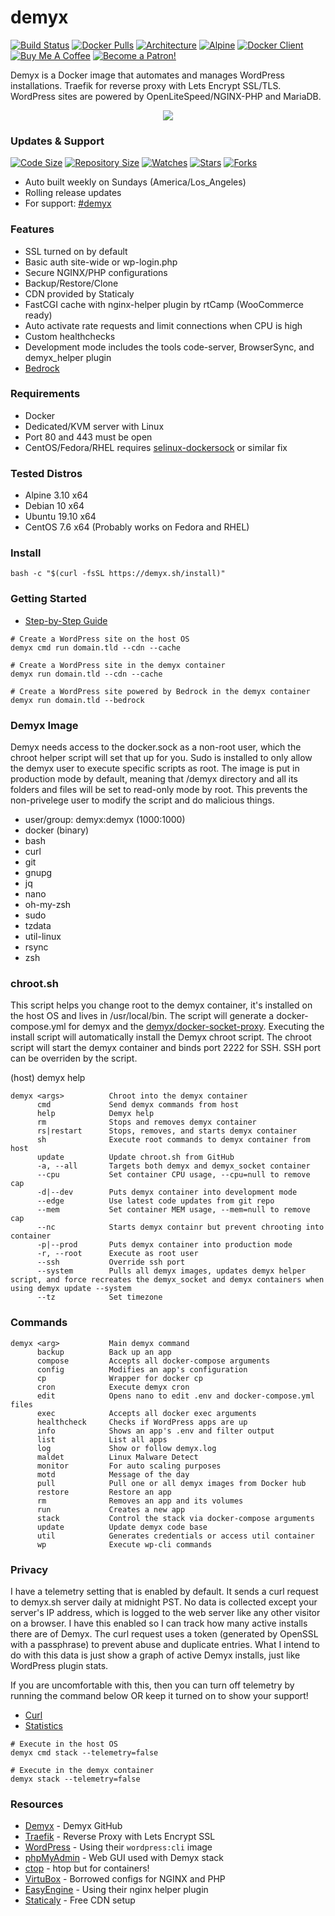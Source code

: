# demyx 
[![Build Status](https://img.shields.io/travis/demyxco/demyx?style=flat)](https://travis-ci.org/demyxco/demyx)
[![Docker Pulls](https://img.shields.io/docker/pulls/demyx/demyx?style=flat&color=blue)](https://hub.docker.com/r/demyx/demyx)
[![Architecture](https://img.shields.io/badge/linux-amd64-important?style=flat&color=blue)](https://hub.docker.com/r/demyx/demyx)
[![Alpine](https://img.shields.io/badge/alpine-3.11.5-informational?style=flat&color=blue)](https://hub.docker.com/r/demyx/demyx)
[![Docker Client](https://img.shields.io/badge/docker_client-19.03.8-informational?style=flat&color=blue)](https://hub.docker.com/r/demyx/demyx)
[![Buy Me A Coffee](https://img.shields.io/badge/buy_me_coffee-$5-informational?style=flat&color=blue)](https://www.buymeacoffee.com/VXqkQK5tb)
[![Become a Patron!](https://img.shields.io/badge/become%20a%20patron-$5-informational?style=flat&color=blue)](https://www.patreon.com/bePatron?u=23406156)

Demyx is a Docker image that automates and manages WordPress installations. Traefik for reverse proxy with Lets Encrypt SSL/TLS. WordPress sites are powered by OpenLiteSpeed/NGINX-PHP and MariaDB.

<p align="center"><img  src="https://i.imgur.com/kwKTZHE.gif"></p>

### Updates & Support
[![Code Size](https://img.shields.io/github/languages/code-size/demyxco/demyx?style=flat&color=blue)](https://github.com/demyxco/demyx)
[![Repository Size](https://img.shields.io/github/repo-size/demyxco/demyx?style=flat&color=blue)](https://github.com/demyxco/demyx)
[![Watches](https://img.shields.io/github/watchers/demyxco/demyx?style=flat&color=blue)](https://github.com/demyxco/demyx)
[![Stars](https://img.shields.io/github/stars/demyxco/demyx?style=flat&color=blue)](https://github.com/demyxco/demyx)
[![Forks](https://img.shields.io/github/forks/demyxco/demyx?style=flat&color=blue)](https://github.com/demyxco/demyx)

* Auto built weekly on Sundays (America/Los_Angeles)
* Rolling release updates
* For support: [#demyx](https://webchat.freenode.net/?channel=#demyx)

### Features
* SSL turned on by default
* Basic auth site-wide or wp-login.php
* Secure NGINX/PHP configurations
* Backup/Restore/Clone
* CDN provided by Staticaly
* FastCGI cache with nginx-helper plugin by rtCamp (WooCommerce ready)
* Auto activate rate requests and limit connections when CPU is high
* Custom healthchecks
* Development mode includes the tools code-server, BrowserSync, and demyx_helper plugin
* [Bedrock](https://roots.io/bedrock/)

### Requirements
* Docker
* Dedicated/KVM server with Linux
* Port 80 and 443 must be open
* CentOS/Fedora/RHEL requires [selinux-dockersock](https://github.com/dpw/selinux-dockersock) or similar fix

### Tested Distros
- Alpine 3.10 x64
- Debian 10 x64
- Ubuntu 19.10 x64
- CentOS 7.6 x64 (Probably works on Fedora and RHEL)

### Install
```
bash -c "$(curl -fsSL https://demyx.sh/install)"
```

### Getting Started
- [Step-by-Step Guide](https://demyx.sh/docker/how-to-easily-manage-multiple-wordpress-sites-in-docker-using-demyx/)

```
# Create a WordPress site on the host OS
demyx cmd run domain.tld --cdn --cache

# Create a WordPress site in the demyx container
demyx run domain.tld --cdn --cache

# Create a WordPress site powered by Bedrock in the demyx container
demyx run domain.tld --bedrock
```

### Demyx Image
Demyx needs access to the docker.sock as a non-root user, which the chroot helper script will set that up for you. Sudo is installed to only allow the demyx user to execute specific scripts as root. The image is put in production mode by default, meaning that /demyx directory and all its folders and files will be set to read-only mode by root. This prevents the non-privelege user to modify the script and do malicious things.

* user/group: demyx:demyx (1000:1000)
* docker (binary)
* bash
* curl
* git
* gnupg
* jq
* nano
* oh-my-zsh
* sudo
* tzdata
* util-linux
* rsync
* zsh

### chroot.sh
This script helps you change root to the demyx container, it's installed on the host OS and lives in /usr/local/bin. The script will generate a docker-compose.yml for demyx and the [demyx/docker-socket-proxy](https://github.com/demyxco/docker-socket-proxy). Executing the install script will automatically install the Demyx chroot script. The chroot script will start the demyx container and binds port 2222 for SSH. SSH port can be overriden by the script.

(host) demyx help
```
demyx <args>          Chroot into the demyx container
      cmd             Send demyx commands from host
      help            Demyx help
      rm              Stops and removes demyx container
      rs|restart      Stops, removes, and starts demyx container
      sh              Execute root commands to demyx container from host
      update          Update chroot.sh from GitHub
      -a, --all       Targets both demyx and demyx_socket container
      --cpu           Set container CPU usage, --cpu=null to remove cap
      -d|--dev        Puts demyx container into development mode
      --edge          Use latest code updates from git repo
      --mem           Set container MEM usage, --mem=null to remove cap
      --nc            Starts demyx containr but prevent chrooting into container
      -p|--prod       Puts demyx container into production mode
      -r, --root      Execute as root user
      --ssh           Override ssh port
      --system        Pulls all demyx images, updates demyx helper script, and force recreates the demyx_socket and demyx containers when using demyx update --system
      --tz            Set timezone
```

### Commands
```
demyx <arg>           Main demyx command
      backup          Back up an app
      compose         Accepts all docker-compose arguments
      config          Modifies an app's configuration
      cp              Wrapper for docker cp
      cron            Execute demyx cron
      edit            Opens nano to edit .env and docker-compose.yml files
      exec            Accepts all docker exec arguments
      healthcheck     Checks if WordPress apps are up
      info            Shows an app's .env and filter output
      list            List all apps
      log             Show or follow demyx.log
      maldet          Linux Malware Detect
      monitor         For auto scaling purposes
      motd            Message of the day
      pull            Pull one or all demyx images from Docker hub
      restore         Restore an app
      rm              Removes an app and its volumes
      run             Creates a new app
      stack           Control the stack via docker-compose arguments
      update          Update demyx code base
      util            Generates credentials or access util container
      wp              Execute wp-cli commands
```

### Privacy
I have a telemetry setting that is enabled by default. It sends a curl request to demyx.sh server daily at midnight PST. No data is collected except your server's IP address, which is logged to the web server like any other visitor on a browser. I have this enabled so I can track how many active installs there are of Demyx. The curl request uses a token (generated by OpenSSL with a passphrase) to prevent abuse and duplicate entries. What I intend to do with this data is just show a graph of active Demyx installs, just like WordPress plugin stats. 

If you are uncomfortable with this, then you can turn off telemetry by running the command below OR keep it turned on to show your support!

* [Curl](https://github.com/demyxco/demyx/blob/master/function/cron.sh#L40)
* [Statistics](https://demyx.sh/statistics/)

```
# Execute in the host OS
demyx cmd stack --telemetry=false

# Execute in the demyx container
demyx stack --telemetry=false
```

### Resources
*  [Demyx](https://github.com/demyxco/demyx) - Demyx GitHub
*  [Traefik](https://hub.docker.com/_/traefik) - Reverse Proxy with Lets Encrypt SSL
*  [WordPress](https://hub.docker.com/_/wordpress) - Using their `wordpress:cli` image
*  [phpMyAdmin](https://hub.docker.com/r/phpmyadmin/phpmyadmin) - Web GUI used with Demyx stack
*  [ctop](https://ctop.sh) - htop but for containers!
*  [VirtuBox](https://github.com/VirtuBox/ubuntu-nginx-web-server) - Borrowed configs for NGINX and PHP
*  [EasyEngine](https://easyengine.io/) - Using their nginx helper plugin
*  [Staticaly](https://www.staticaly.com/) - Free CDN setup
